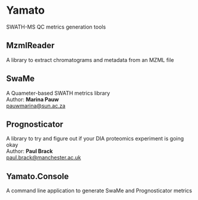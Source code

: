 # Yamato
SWATH-MS QC metrics generation tools

## MzmlReader
A library to extract chromatograms and metadata from an MZML file

## SwaMe
A Quameter-based SWATH metrics library  
Author: **Marina Pauw**  
pauwmarina@sun.ac.za

## Prognosticator
A library to try and figure out if your DIA proteomics experiment is going okay  
Author: **Paul Brack**  
paul.brack@manchester.ac.uk

## Yamato.Console
A command line application to generate SwaMe and Prognosticator metrics

